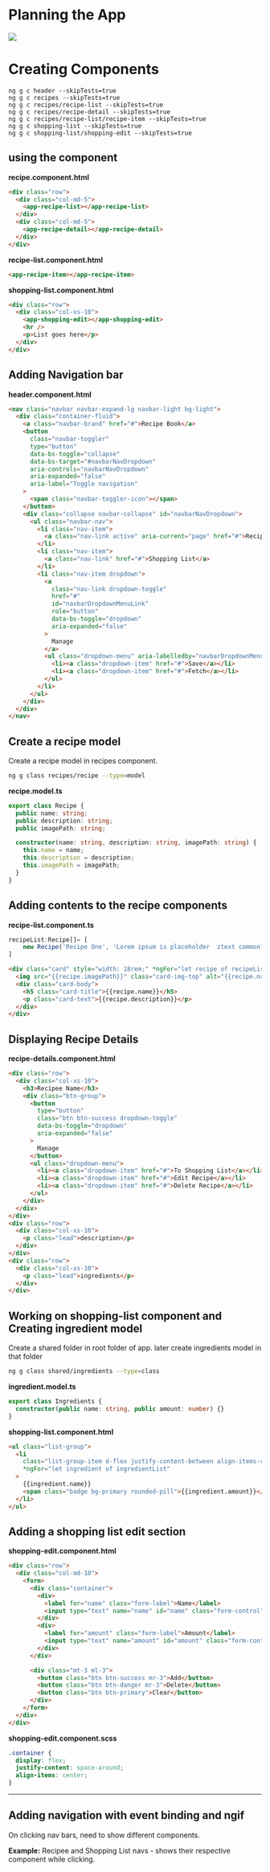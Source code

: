 # Planning the App

![](../screenshot/image-2.jpg)

# Creating Components

```terminal
ng g c header --skipTests=true
ng g c recipes --skipTests=true
ng g c recipes/recipe-list --skipTests=true
ng g c recipes/recipe-detail --skipTests=true
ng g c recipes/recipe-list/recipe-item --skipTests=true
ng g c shopping-list --skipTests=true
ng g c shopping-list/shopping-edit --skipTests=true
```

## using the component

**recipe.component.html**

```html
<div class="row">
  <div class="col-md-5">
    <app-recipe-list></app-recipe-list>
  </div>
  <div class="col-md-5">
    <app-recipe-detail></app-recipe-detail>
  </div>
</div>
```

**recipe-list.component.html**

```html
<app-recipe-item></app-recipe-item>
```

**shopping-list.component.html**

```html
<div class="row">
  <div class="col-xs-10">
    <app-shopping-edit></app-shopping-edit>
    <hr />
    <p>List goes here</p>
  </div>
</div>
```

## Adding Navigation bar

**header.component.html**

```html
<nav class="navbar navbar-expand-lg navbar-light bg-light">
  <div class="container-fluid">
    <a class="navbar-brand" href="#">Recipe Book</a>
    <button
      class="navbar-toggler"
      type="button"
      data-bs-toggle="collapse"
      data-bs-target="#navbarNavDropdown"
      aria-controls="navbarNavDropdown"
      aria-expanded="false"
      aria-label="Toggle navigation"
    >
      <span class="navbar-toggler-icon"></span>
    </button>
    <div class="collapse navbar-collapse" id="navbarNavDropdown">
      <ul class="navbar-nav">
        <li class="nav-item">
          <a class="nav-link active" aria-current="page" href="#">Recipe</a>
        </li>
        <li class="nav-item">
          <a class="nav-link" href="#">Shopping List</a>
        </li>
        <li class="nav-item dropdown">
          <a
            class="nav-link dropdown-toggle"
            href="#"
            id="navbarDropdownMenuLink"
            role="button"
            data-bs-toggle="dropdown"
            aria-expanded="false"
          >
            Manage
          </a>
          <ul class="dropdown-menu" aria-labelledby="navbarDropdownMenuLink">
            <li><a class="dropdown-item" href="#">Save</a></li>
            <li><a class="dropdown-item" href="#">Fetch</a></li>
          </ul>
        </li>
      </ul>
    </div>
  </div>
</nav>
```

## Create a recipe model

Create a recipe model in recipes component.

```bash
ng g class recipes/recipe --type=model
```

**recipe.model.ts**

```ts
export class Recipe {
  public name: string;
  public description: string;
  public imagePath: string;

  constructor(name: string, description: string, imagePath: string) {
    this.name = name;
    this.description = description;
    this.imagePath = imagePath;
  }
}
```

## Adding contents to the recipe components

**recipe-list.component.ts**

```ts
recipeList:Recipe[]= [
    new Recipe('Recipe One', 'Lorem ipsum is placeholder  ztext commonly used in the graphic, print, and publishing industries for previewing layouts and visual mockups.', '/assets/images/meat-4813261_640.jpg')
]
```

```html
<div class="card" style="width: 18rem;" *ngFor="let recipe of recipeList">
  <img src="{{recipe.imagePath}}" class="card-img-top" alt="{{recipe.name}}" />
  <div class="card-body">
    <h5 class="card-title">{{recipe.name}}</h5>
    <p class="card-text">{{recipe.description}}</p>
  </div>
</div>
```

## Displaying Recipe Details

**recipe-details.component.html**

```html
<div class="row">
  <div class="col-xs-10">
    <h3>Recipee Name</h3>
    <div class="btn-group">
      <button
        type="button"
        class="btn btn-success dropdown-toggle"
        data-bs-toggle="dropdown"
        aria-expanded="false"
      >
        Manage
      </button>
      <ul class="dropdown-menu">
        <li><a class="dropdown-item" href="#">To Shopping List</a></li>
        <li><a class="dropdown-item" href="#">Edit Recipe</a></li>
        <li><a class="dropdown-item" href="#">Delete Recipe</a></li>
      </ul>
    </div>
  </div>
</div>
<div class="row">
  <div class="col-xs-10">
    <p class="lead">description</p>
  </div>
</div>
<div class="row">
  <div class="col-xs-10">
    <p class="lead">ingredients</p>
  </div>
</div>
```

## Working on shopping-list component and Creating ingredient model

Create a shared folder in root folder of app. later create ingredients model in that folder

```bash
ng g class shared/ingredients --type=class
```

**ingredient.model.ts**

```ts
export class Ingredients {
  constructor(public name: string, public amount: number) {}
}
```

**shopping-list.component.html**

```html
<ul class="list-group">
  <li
    class="list-group-item d-flex justify-content-between align-items-center"
    *ngFor="let ingredient of ingredientList"
  >
    {{ingredient.name}}
    <span class="badge bg-primary rounded-pill">{{ingredient.amount}}</span>
  </li>
</ul>
```

## Adding a shopping list edit section

**shopping-edit.component.html**

```html
<div class="row">
  <div class="col-md-10">
    <form>
      <div class="container">
        <div>
          <label for="name" class="form-label">Name</label>
          <input type="text" name="name" id="name" class="form-control" />
        </div>
        <div>
          <label for="amount" class="form-label">Amount</label>
          <input type="text" name="amount" id="amount" class="form-control" />
        </div>
      </div>

      <div class="mt-3 ml-3">
        <button class="btn btn-success mr-3">Add</button>
        <button class="btn btn-danger mr-3">Delete</button>
        <button class="btn btn-primary">Clear</button>
      </div>
    </form>
  </div>
</div>
```

**shopping-edit.component.scss**

```scss
.container {
  display: flex;
  justify-content: space-around;
  align-items: center;
}
```

---

## Adding navigation with event binding and ngif

On clicking nav bars, need to show different components. 

**Example:** Recipee and Shopping List navs - shows their respective component while clicking.

